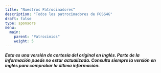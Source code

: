 ```yaml
---
title: "Nuestros Patrocinadores"
description: "Todos los patrocinadores de FOSS4G"
draft: false
type: sponsors
menu:
  main:
    parent: "Patrocinios"
    weight: 5
---
```


***Esta es una versión de cortesía del original en inglés. Parte de la información puede no estar actualizada. Consulta siempre la versión en inglés para comprobar la última información.***
